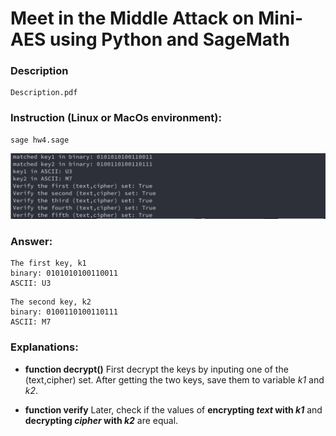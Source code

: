 # Meet in the Middle Attack on Mini-AES using Python and SageMath

### Description
```
Description.pdf
```

### Instruction (Linux or MacOs environment):
```
sage hw4.sage
```

![Result](result.png)


### Answer: 
```
The first key, k1
binary: 0101010100110011
ASCII: U3
```

```
The second key, k2
binary: 0100110100110111
ASCII: M7
```


### Explanations:

- **function decrypt()**
First decrypt the keys by inputing one of the (text,cipher) set. After getting the two keys, save them to variable *k1* and *k2*.

- **function verify**
Later, check if the values of **encrypting *text* with *k1*** and **decrypting *cipher* with *k2*** are equal.
